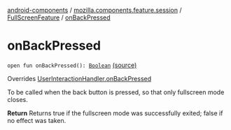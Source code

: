 [android-components](../../index.md) / [mozilla.components.feature.session](../index.md) / [FullScreenFeature](index.md) / [onBackPressed](./on-back-pressed.md)

# onBackPressed

`open fun onBackPressed(): `[`Boolean`](https://kotlinlang.org/api/latest/jvm/stdlib/kotlin/-boolean/index.html) [(source)](https://github.com/mozilla-mobile/android-components/blob/master/components/feature/session/src/main/java/mozilla/components/feature/session/FullScreenFeature.kt#L65)

Overrides [UserInteractionHandler.onBackPressed](../../mozilla.components.support.base.feature/-user-interaction-handler/on-back-pressed.md)

To be called when the back button is pressed, so that only fullscreen mode closes.

**Return**
Returns true if the fullscreen mode was successfully exited; false if no effect was taken.

